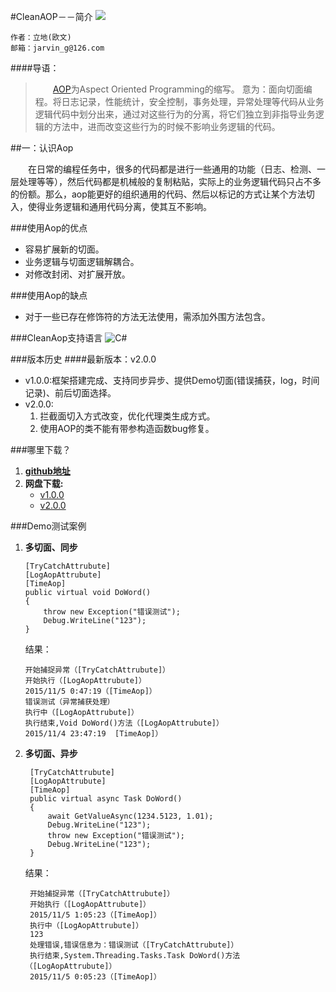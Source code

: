 #CleanAOP－－简介  ![](https://travis-ci.org/Jarvin-Guan/CleanAOP.svg?branch=master)

	作者：立地(欧文)
	邮箱：jarvin_g@126.com

####导语：
> &emsp;&emsp;[AOP](http://baike.baidu.com/link?url=xdZ6skwPK9cqfa1Rw_obkBGoic3f6aYyTBW2I3i967LeDiCOdkUK1ylc-I9pJ0EtKtZ3wF1YzgSONhlyYxREvflFosrs0lXxydMZDUjjhAS)为Aspect Oriented Programming的缩写。 意为：面向切面编程。将日志记录，性能统计，安全控制，事务处理，异常处理等代码从业务逻辑代码中划分出来，通过对这些行为的分离，将它们独立到非指导业务逻辑的方法中，进而改变这些行为的时候不影响业务逻辑的代码。  

##一：认识Aop

&emsp;&emsp;在日常的编程任务中，很多的代码都是进行一些通用的功能（日志、检测、一层处理等等），然后代码都是机械般的复制粘贴，实际上的业务逻辑代码只占不多的份额。那么，aop能更好的组织通用的代码、然后以标记的方式让某个方法切入，使得业务逻辑和通用代码分离，使其互不影响。

###使用Aop的优点
* 容易扩展新的切面。
* 业务逻辑与切面逻辑解耦合。
* 对修改封闭、对扩展开放。

###使用Aop的缺点
* 对于一些已存在修饰符的方法无法使用，需添加外围方法包含。

###CleanAop支持语言
![C#](http://d.pcs.baidu.com/thumbnail/36340eb0205ae3cff8352ee5f879d06e?fid=2605888136-250528-177262570783512&time=1446649200&sign=FDTAER-DCb740ccc5511e5e8fedcff06b081203-v2%2BYHRdRxL7E22pGPwPqcPTMEBA%3D&rt=sh&expires=2h&r=293473716&sharesign=unknown&size=c710_u500&quality=100)

###版本历史
####最新版本：v2.0.0
* v1.0.0:框架搭建完成、支持同步异步、提供Demo切面(错误捕获，log，时间记录)、前后切面选择。
* v2.0.0:
	1. 拦截面切入方式改变，优化代理类生成方式。
	2. 使用AOP的类不能有带参构造函数bug修复。

###哪里下载？
1. **[github地址](https://github.com/Jarvin-Guan/CleanAOP)**
2. **网盘下载:**
	* [v1.0.0](http://pan.baidu.com/s/1dD4pp1f)
	* [v2.0.0](http://pan.baidu.com/s/1o65ZbHS)

###Demo测试案例
1. 	**多切面、同步**

		[TryCatchAttrubute]
        [LogAopAttrubute]
        [TimeAop]
        public virtual void DoWord()
        {
            throw new Exception("错误测试");
            Debug.WriteLine("123");
        }

    结果：

    	开始捕捉异常（[TryCatchAttrubute]）
    	开始执行（[LogAopAttrubute]）
		2015/11/5 0:47:19（[TimeAop]）
		错误测试（异常捕获处理）
		执行中（[LogAopAttrubute]）
		执行结束,Void DoWord()方法（[LogAopAttrubute]）
		2015/11/4 23:47:19	[TimeAop]）
    	
2. **多切面、异步**

		[TryCatchAttrubute]
        [LogAopAttrubute]
        [TimeAop]
        public virtual async Task DoWord()
        {
            await GetValueAsync(1234.5123, 1.01);
            Debug.WriteLine("123");
            throw new Exception("错误测试");
            Debug.WriteLine("123");
        }

    结果：

    	开始捕捉异常（[TryCatchAttrubute]）
		开始执行（[LogAopAttrubute]）
		2015/11/5 1:05:23（[TimeAop]）
		执行中（[LogAopAttrubute]）
		123
		处理错误,错误信息为：错误测试（[TryCatchAttrubute]）
		执行结束,System.Threading.Tasks.Task DoWord()方法（[LogAopAttrubute]）
		2015/11/5 0:05:23（[TimeAop]）

